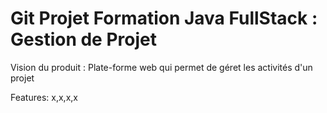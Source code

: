 # Git Projet Formation Java FullStack : Gestion de Projet

Vision du produit : Plate-forme web qui permet de géret les activités d'un projet

Features: x,x,x,x

